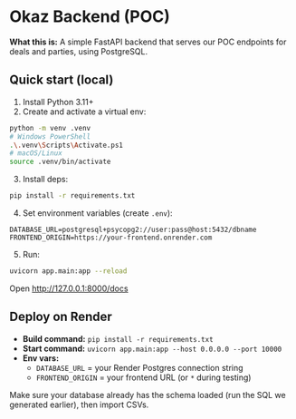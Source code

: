# Okaz Backend (POC)

**What this is:** A simple FastAPI backend that serves our POC endpoints for deals and parties, using PostgreSQL.

## Quick start (local)

1) Install Python 3.11+
2) Create and activate a virtual env:

```bash
python -m venv .venv
# Windows PowerShell
.\.venv\Scripts\Activate.ps1
# macOS/Linux
source .venv/bin/activate
```

3) Install deps:
```bash
pip install -r requirements.txt
```

4) Set environment variables (create `.env`):
```
DATABASE_URL=postgresql+psycopg2://user:pass@host:5432/dbname
FRONTEND_ORIGIN=https://your-frontend.onrender.com
```

5) Run:
```bash
uvicorn app.main:app --reload
```

Open http://127.0.0.1:8000/docs

## Deploy on Render

- **Build command:** `pip install -r requirements.txt`
- **Start command:** `uvicorn app.main:app --host 0.0.0.0 --port 10000`
- **Env vars:**
  - `DATABASE_URL` = your Render Postgres connection string
  - `FRONTEND_ORIGIN` = your frontend URL (or `*` during testing)

Make sure your database already has the schema loaded (run the SQL we generated earlier), then import CSVs.

